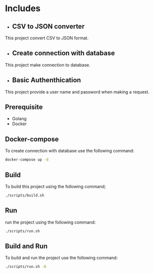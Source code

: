 # Includes

- ## CSV to JSON converter
This project convert CSV to JSON format.

- ## Create connection with database
This project make connection to database.


- ## Basic Authenthication
This project provide a user name and password when making a request.

## Prerequisite

- Golang
- Docker

## Docker-compose

To create connection with database use the following command:

```bash
docker-compose up -d
```
## Build

To build this project using the following command;

```bash
./scripts/build.sh
```

## Run

run the project using the following command:

```bash
./scripts/run.sh
```

## Build and Run

To build and run the project use the following command:

```bash
./scripts/run.sh -b
```
